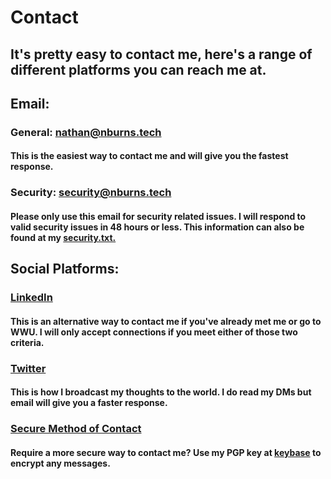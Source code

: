 # Contact
## It's pretty easy to contact me, here's a range of different platforms you can reach me at.

## Email:

### General: [nathan@nburns.tech](mailto:nathan@nburns.tech)
#### This is the easiest way to contact me and will give you the fastest response.

### Security: [security@nburns.tech](mailto:security@nburns.tech?Subject=URGENT)
#### Please only use this email for security related issues. I will respond to valid security issues in 48 hours or less. This information can also be found at my [security.txt.](https://nburns.tech/security.txt)

## Social Platforms:

### [LinkedIn](https://www.linkedin.com/in/nathan-burns-3613351b5/)
#### This is an alternative way to contact me if you've already met me or go to WWU. I will only accept connections if you meet either of those two criteria.

### [Twitter](https://twitter.com/AlbinoGazelle)
#### This is how I broadcast my thoughts to the world. I do read my DMs but email will give you a faster response.

### [Secure Method of Contact](https://keybase.io/albino13)
#### Require a more secure way to contact me? Use my PGP key at [keybase](https://keybase.io/albino13) to encrypt any messages. 


